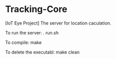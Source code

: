 # Tracking-Core
[IoT Eye Project] The server for location caculation.


To run the server:
  . run.sh

To compile:
  make
  
To delete the executabl:
  make clean
